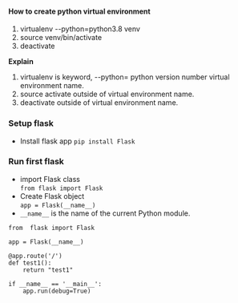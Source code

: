 #### How to create python virtual environment  

1. virtualenv --python=python3.8 venv 
2. source venv/bin/activate 
3. deactivate

**Explain** 
1. virtualenv is keyword, --python= python version number virtual environment name.  
2. source activate outside of virtual environment name.
3. deactivate outside of virtual environment name.

### Setup flask 
* Install flask app
`pip install Flask` 

### Run first flask 
* import Flask class  
`from flask import Flask`   
* Create Flask object  
`app = Flask(__name__)`   
* `__name__` is the name of the current Python module.

```   
from  flask import Flask

app = Flask(__name__)

@app.route('/')
def test1():
    return "test1"

if __name__ == '__main__':
    app.run(debug=True)
```